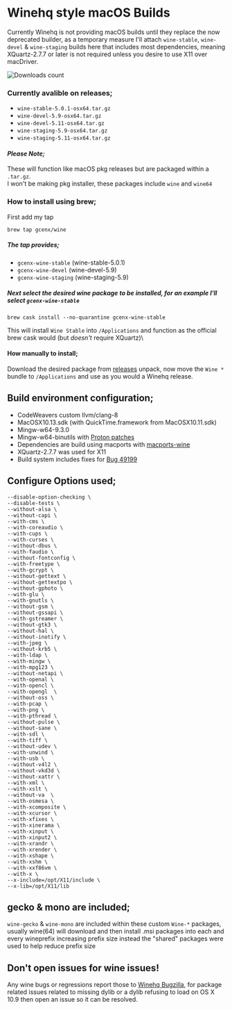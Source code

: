# Winehq style macOS Builds

Currently Winehq is not providing macOS builds until they replace the now deprecated builder, as a temporary measure I'll attach `wine-stable`, `wine-devel` & `wine-staging` builds here that includes most dependencies, meaning XQuartz-2.7.7 or later is not required unless you desire to use X11 over macDriver.

![Downloads count](https://img.shields.io/github/downloads/gcenx/macOS_Wine_builds/total.svg)
 
 ### Currently avalible on releases;
 - `wine-stable-5.0.1-osx64.tar.gz`
 - `wine-devel-5.9-osx64.tar.gz`
 - `wine-devel-5.11-osx64.tar.gz`
 - `wine-staging-5.9-osx64.tar.gz`
 - `wine-staging-5.11-osx64.tar.gz`

#### _Please Note;_
These will function like macOS pkg releases but are packaged within a `.tar.gz`.\
I won't be making pkg installer, these packages include `wine` and `wine64`

### How to install using brew;
First add my tap
```
brew tap gcenx/wine
```
##### The tap provides;
- `gcenx-wine-stable` (wine-stable-5.0.1)
- `gcenx-wine-devel` (wine-devel-5.9)
- `gcenx-wine-staging` (wine-staging-5.9)

##### Next select the desired wine package to be installed, for an example I'll select `gcenx-wine-stable`
```
brew cask install --no-quarantine gcenx-wine-stable
```
This will install `Wine Stable` into `/Applications` and function as the official brew cask would (but _doesn't_ require XQuartz)\

#### How manually to install;
Download the desired package from [releases](https://github.com/Gcenx/macOS_Wine_builds/releases) unpack, now move the `Wine *` bundle to `/Applications` and use as you would a Winehq release.

## Build environment configuration;
- CodeWeavers custom llvm/clang-8
- MacOSX10.13.sdk (with QuickTime.framework from MacOSX10.11.sdk)
- Mingw-w64-9.3.0
- Mingw-w64-binutils with [Proton patches](https://github.com/GloriousEggroll/proton-ge-custom/tree/proton-ge-5-MF/mingw-w64-patches)
- Dependencies are build using macports with [macports-wine](https://github.com/Gcenx/macports-wine)
- XQuartz-2.7.7 was used for X11
- Build system includes fixes for [Bug 49199](https://bugs.winehq.org/show_bug.cgi?id=49199)

## Configure Options used;
```
--disable-option-checking \
--disable-tests \
--without-alsa \
--without-capi \
--with-cms \
--with-coreaudio \
--with-cups \
--with-curses \
--without-dbus \
--with-faudio \
--without-fontconfig \
--with-freetype \
--with-gcrypt \
--without-gettext \
--without-gettextpo \
--without-gphoto \
--with-glu \
--with-gnutls \
--without-gsm \
--without-gssapi \
--with-gstreamer \
--without-gtk3 \
--without-hal \
--without-inotify \
--with-jpeg \
--without-krb5 \
--with-ldap \
--with-mingw \
--with-mpg123 \
--without-netapi \
--with-openal \
--with-opencl \
--with-opengl  \
--without-oss \
--with-pcap \
--with-png \
--with-pthread \
--without-pulse \
--without-sane \
--with-sdl \
--with-tiff \
--without-udev \
--with-unwind \
--with-usb \
--without-v4l2 \
--without-vkd3d \
--without-xattr \
--with-xml \
--with-xslt \
--without-va  \
--with-osmesa \
--with-xcomposite \
--with-xcursor \
--with-xfixes \
--with-xinerama \
--with-xinput \
--with-xinput2 \
--with-xrandr \
--with-xrender \
--with-xshape \
--with-xshm \
--with-xxf86vm \
--with-x \
--x-include=/opt/X11/include \
--x-lib=/opt/X11/lib
```

## gecko & mono are included;
`wine-gecko` & `wine-mono` are included within these custom `Wine-*` packages, usually wine(64) will download and then install .msi packages into each and every wineprefix increasing prefix size instead the "shared" packages were used to help reduce prefix size

## Don't open issues for wine issues!
Any wine bugs or regressions report those to [Winehq Bugzilla](https://bugs.winehq.org/), for package related issues related to missing dylib or a dylib refusing to load on OS X 10.9 then open an issue so it can be resolved.

